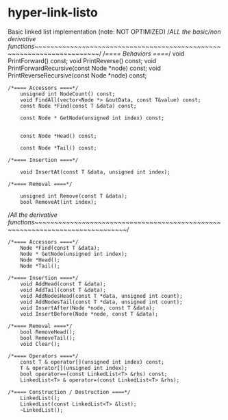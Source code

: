 # hyper-link-listo
Basic linked list implementation (note: NOT OPTIMIZED)
/*ALL the basic/non derivative functions~~~~~~~~~~~~~~~~~~~~~~~~~~~~~~~~~~~~~~~~~~~~~~~~~~~~~~~~~~~~~~~~~~~~~~*/
	/*==== Behaviors ====*/
		void PrintForward() const;
		void PrintReverse() const;
		void PrintForwardRecursive(const Node *node) const;
		void PrintReverseRecursive(const Node *node) const;
	
	/*==== Accessors ====*/
		unsigned int NodeCount() const;
		void FindAll(vector<Node *> &outData, const T&value) const;
		const Node *Find(const T &data) const;
	
		const Node * GetNode(unsigned int index) const;
	
  
		const Node *Head() const;
	
		const Node *Tail() const;

	/*==== Insertion ====*/
	
		void InsertAt(const T &data, unsigned int index);

	/*==== Removal ====*/
	
		unsigned int Remove(const T &data);
		bool RemoveAt(int index);
	
  
/*All the derivative functions~~~~~~~~~~~~~~~~~~~~~~~~~~~~~~~~~~~~~~~~~~~~~~~~~~~~~~~~~~~~~~~~~~~~~~~~~~~~~*/

	/*==== Accessors ====*/
		Node *Find(const T &data);
		Node * GetNode(unsigned int index);
		Node *Head();
		Node *Tail();

	/*==== Insertion ====*/
		void AddHead(const T &data);
		void AddTail(const T &data);
		void AddNodesHead(const T *data, unsigned int count);
		void AddNodesTail(const T *data, unsigned int count);
		void InsertAfter(Node *node, const T &data);
		void InsertBefore(Node *node, const T &data);
  
	/*==== Removal ====*/
		bool RemoveHead();
		bool RemoveTail();
		void Clear();

	/*==== Operators ====*/
		const T & operator[](unsigned int index) const;
		T & operator[](unsigned int index);
		bool operator==(const LinkedList<T> &rhs) const;
		LinkedList<T> & operator=(const LinkedList<T> &rhs);

	/*==== Construction / Destruction ====*/
		LinkedList();
		LinkedList(const LinkedList<T> &list);
		~LinkedList();
